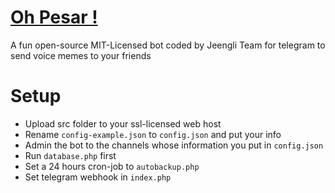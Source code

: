 # [Oh Pesar !](https://t.me/OhPesarBot)

A fun open-source MIT-Licensed bot coded by Jeengli Team for telegram to send voice memes to your friends

# Setup
* Upload src folder to your ssl-licensed web host
* Rename ``config-example.json`` to ``config.json`` and put your info
* Admin the bot to the channels whose information you put in ``config.json``
* Run ``database.php`` first
* Set a 24 hours cron-job to ``autobackup.php``
* Set telegram webhook in ``index.php``
